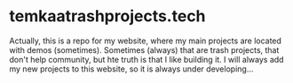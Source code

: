# temkaatrashprojects.tech
Actually, this is a repo for my website, where my main projects are located with demos (sometimes).
Sometimes (always) that are trash projects, that don't help community, but hte truth is that I like building it.
I will always add my new projects to this website, so it is always under developing...
